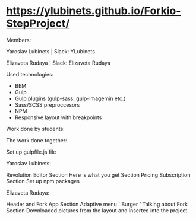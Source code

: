# https://ylubinets.github.io/Forkio-StepProject/

Members:


Yaroslav Lubinets | Slack: YLubinets

Elizaveta Rudaya | Slack: Elizaveta Rudaya



Used technologies:

 * BEM
 * Gulp
 * Gulp plugins (gulp-sass, gulp-imagemin etc.)
 * Sass/SCSS preproccesors
 * NPM
 * Responsive layout with breakpoints   

Work done by students:

The work done together:

Set up gulpfile.js file

Yaroslav Lubinets:

Revolution Editor Section
Here is what you get Section
Pricing Subscription Section
Set up npm packages


Elizaveta Rudaya:

Header and Fork App Section
Adaptive menu ' Burger '
Talking about Fork Section
Downloaded pictures from the layout and inserted into the project


